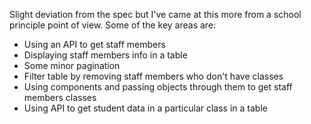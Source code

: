 Slight deviation from the spec but I've came at this more from a school principle point of view. Some of the key areas are:
- Using an API to get staff members
- Displaying staff members info in a table
- Some minor pagination
- Filter table by removing staff members who don't have classes
- Using components and passing objects through them to get staff members classes
- Using API to get student data in a particular class in a table
